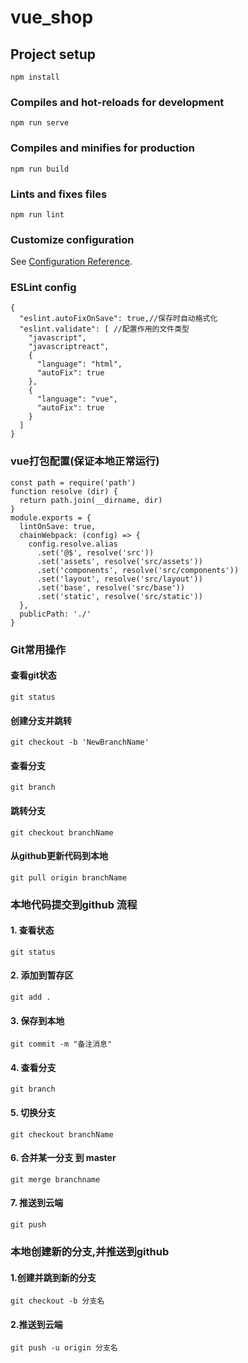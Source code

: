 # vue_shop

## Project setup
```
npm install
```

### Compiles and hot-reloads for development
```
npm run serve
```

### Compiles and minifies for production
```
npm run build
```

### Lints and fixes files
```
npm run lint
```

### Customize configuration
See [Configuration Reference](https://cli.vuejs.org/config/).


### ESLint config
```
{
  "eslint.autoFixOnSave": true,//保存时自动格式化
  "eslint.validate": [ //配置作用的文件类型
    "javascript",
    "javascriptreact",
    {
      "language": "html",
      "autoFix": true
    },
    {
      "language": "vue",
      "autoFix": true
    }
  ]
}
```

### vue打包配置(保证本地正常运行)
```
const path = require('path')
function resolve (dir) {
  return path.join(__dirname, dir)
}
module.exports = {
  lintOnSave: true,
  chainWebpack: (config) => {
    config.resolve.alias
      .set('@$', resolve('src'))
      .set('assets', resolve('src/assets'))
      .set('components', resolve('src/components'))
      .set('layout', resolve('src/layout'))
      .set('base', resolve('src/base'))
      .set('static', resolve('src/static'))
  },
  publicPath: './'
}

```

### Git常用操作
#### 查看git状态
```
git status
```
#### 创建分支并跳转
```
git checkout -b 'NewBranchName'
```
#### 查看分支
```
git branch
```
#### 跳转分支
```
git checkout branchName
```
#### 从github更新代码到本地
```
git pull origin branchName
```


### 本地代码提交到github 流程
#### 1. 查看状态
```
git status
```
#### 2. 添加到暂存区
```
git add .
```
#### 3. 保存到本地
```
git commit -m "备注消息"
```
#### 4. 查看分支
```
git branch
```
#### 5. 切换分支
```
git checkout branchName
```
#### 6. 合并某一分支 到 master
```
git merge branchname
```
#### 7. 推送到云端
```
git push
```

### 本地创建新的分支,并推送到github
#### 1.创建并跳到新的分支
```
git checkout -b 分支名
```
#### 2.推送到云端
```
git push -u origin 分支名
```
